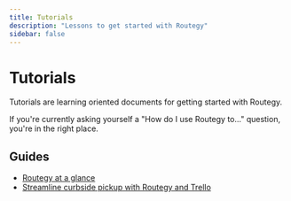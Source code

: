 ```yaml
---
title: Tutorials
description: "Lessons to get started with Routegy"
sidebar: false
---
```


# Tutorials

Tutorials are learning oriented documents for getting started with Routegy.

If you're currently asking yourself a "How do I use Routegy to..." question, you're in the right place.

## Guides

* [Routegy at a glance](/tutorial/routegy-at-a-glance/)
* [Streamline curbside pickup with Routegy and Trello](/tutorial/streamline-curbside/)

